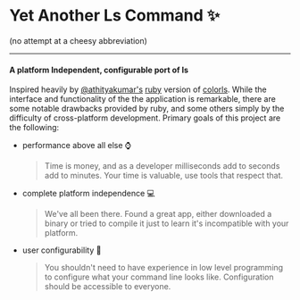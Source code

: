 # Yet Another Ls Command :sparkles:

(no attempt at a cheesy abbreviation)

---

#### A platform Independent, configurable port of ls

Inspired heavily by [@athityakumar's](https://github.com/athityakumar/) [ruby](https://www.ruby-lang.org/) version of [colorls](https://github.com/athityakumar/colorls/). While the interface and functionality of the the application is remarkable, there are some notable drawbacks provided by ruby, and some others simply by the difficulty of cross-platform development.
Primary goals of this project are the following:

-   performance above all else :watch:

    > Time is money, and as a developer milliseconds add to seconds add to minutes. Your time is valuable, use tools that respect that.

-   complete platform independence :computer:

    > We've all been there. Found a great app, either downloaded a binary or tried to compile it just to learn it's incompatible with your platform.

-   user configurability :wrench:

    > You shouldn't need to have experience in low level programming to configure what your command line looks like. Configuration should be accessible to everyone.
